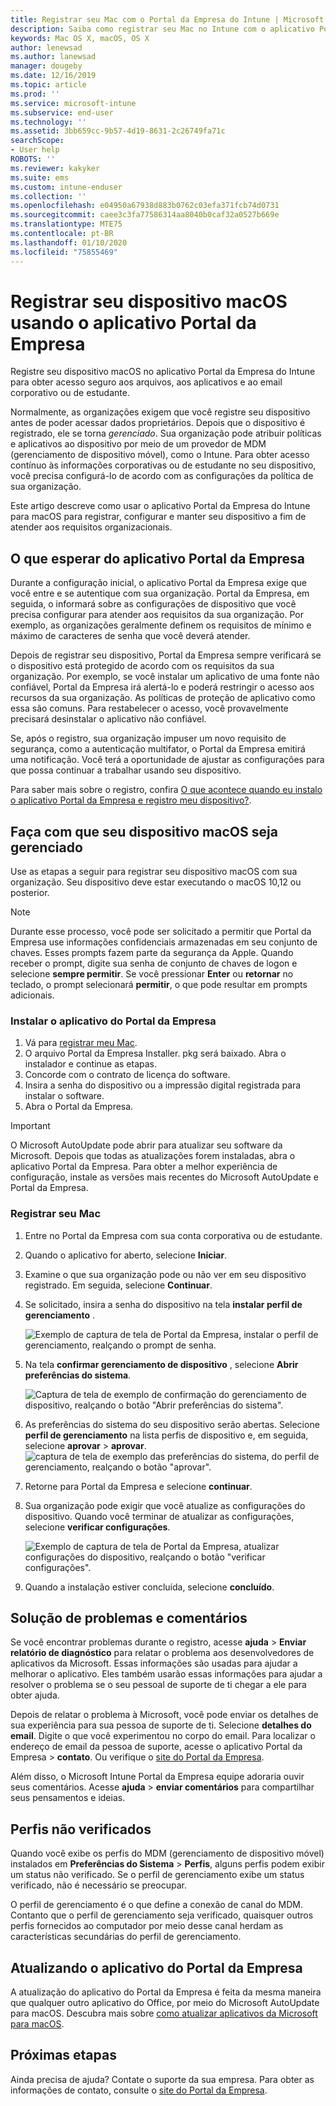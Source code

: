 ```yaml
---
title: Registrar seu Mac com o Portal da Empresa do Intune | Microsoft Docs
description: Saiba como registrar seu Mac no Intune com o aplicativo Portal da Empresa.
keywords: Mac OS X, macOS, OS X
author: lenewsad
ms.author: lanewsad
manager: dougeby
ms.date: 12/16/2019
ms.topic: article
ms.prod: ''
ms.service: microsoft-intune
ms.subservice: end-user
ms.technology: ''
ms.assetid: 3bb659cc-9b57-4d19-8631-2c26749fa71c
searchScope:
- User help
ROBOTS: ''
ms.reviewer: kakyker
ms.suite: ems
ms.custom: intune-enduser
ms.collection: ''
ms.openlocfilehash: e04950a67938d883b0762c03efa371fcb74d0731
ms.sourcegitcommit: caee3c3fa77586314aa8040b0caf32a0527b669e
ms.translationtype: MTE75
ms.contentlocale: pt-BR
ms.lasthandoff: 01/10/2020
ms.locfileid: "75855469"
---
```

# <a name="enroll-your-macos-device-using-the-company-portal-app"></a>Registrar seu dispositivo macOS usando o aplicativo Portal da Empresa  

Registre seu dispositivo macOS no aplicativo Portal da Empresa do Intune para obter acesso seguro aos arquivos, aos aplicativos e ao email corporativo ou de estudante.

Normalmente, as organizações exigem que você registre seu dispositivo antes de poder acessar dados proprietários. Depois que o dispositivo é registrado, ele se torna *gerenciado*. Sua organização pode atribuir políticas e aplicativos ao dispositivo por meio de um provedor de MDM (gerenciamento de dispositivo móvel), como o Intune. Para obter acesso contínuo às informações corporativas ou de estudante no seu dispositivo, você precisa configurá-lo de acordo com as configurações da política de sua organização.  

Este artigo descreve como usar o aplicativo Portal da Empresa do Intune para macOS para registrar, configurar e manter seu dispositivo a fim de atender aos requisitos organizacionais.  


## <a name="what-to-expect-from-the-company-portal-app"></a>O que esperar do aplicativo Portal da Empresa

Durante a configuração inicial, o aplicativo Portal da Empresa exige que você entre e se autentique com sua organização. Portal da Empresa, em seguida, o informará sobre as configurações de dispositivo que você precisa configurar para atender aos requisitos da sua organização. Por exemplo, as organizações geralmente definem os requisitos de mínimo e máximo de caracteres de senha que você deverá atender.    

Depois de registrar seu dispositivo, Portal da Empresa sempre verificará se o dispositivo está protegido de acordo com os requisitos da sua organização. Por exemplo, se você instalar um aplicativo de uma fonte não confiável, Portal da Empresa irá alertá-lo e poderá restringir o acesso aos recursos da sua organização. As políticas de proteção de aplicativo como essa são comuns. Para restabelecer o acesso, você provavelmente precisará desinstalar o aplicativo não confiável. 

Se, após o registro, sua organização impuser um novo requisito de segurança, como a autenticação multifator, o Portal da Empresa emitirá uma notificação. Você terá a oportunidade de ajustar as configurações para que possa continuar a trabalhar usando seu dispositivo.  

Para saber mais sobre o registro, confira [O que acontece quando eu instalo o aplicativo Portal da Empresa e registro meu dispositivo?](what-happens-if-you-install-the-Company-Portal-app-and-enroll-your-device-in-intune-macos.md).  

## <a name="get-your-macos-device-managed"></a>Faça com que seu dispositivo macOS seja gerenciado  
Use as etapas a seguir para registrar seu dispositivo macOS com sua organização. Seu dispositivo deve estar executando o macOS 10,12 ou posterior.   

> [!NOTE]
> Durante esse processo, você pode ser solicitado a permitir que Portal da Empresa use informações confidenciais armazenadas em seu conjunto de chaves. Esses prompts fazem parte da segurança da Apple. Quando receber o prompt, digite sua senha de conjunto de chaves de logon e selecione **sempre permitir**. Se você pressionar **Enter** ou **retornar** no teclado, o prompt selecionará **permitir**, o que pode resultar em prompts adicionais.  

### <a name="install-company-portal-app"></a>Instalar o aplicativo do Portal da Empresa  
1. Vá para [registrar meu Mac](https://go.microsoft.com/fwlink/?linkid=853070).  
2. O arquivo Portal da Empresa Installer. pkg será baixado. Abra o instalador e continue as etapas. 
3. Concorde com o contrato de licença do software. 
4. Insira a senha do dispositivo ou a impressão digital registrada para instalar o software.  
5. Abra o Portal da Empresa. 

> [!IMPORTANT]
> O Microsoft AutoUpdate pode abrir para atualizar seu software da Microsoft. Depois que todas as atualizações forem instaladas, abra o aplicativo Portal da Empresa. Para obter a melhor experiência de configuração, instale as versões mais recentes do Microsoft AutoUpdate e Portal da Empresa.  


### <a name="enroll-your-mac"></a>Registrar seu Mac  


1. Entre no Portal da Empresa com sua conta corporativa ou de estudante.  
2. Quando o aplicativo for aberto, selecione **Iniciar**.  
3. Examine o que sua organização pode ou não ver em seu dispositivo registrado. Em seguida, selecione **Continuar**.
4.  Se solicitado, insira a senha do dispositivo na tela **instalar perfil de gerenciamento** .

    ![Exemplo de captura de tela de Portal da Empresa, instalar o perfil de gerenciamento, realçando o prompt de senha.](./media/install-management-profile-macos-1912.PNG)   
5. Na tela **confirmar gerenciamento de dispositivo** , selecione **Abrir preferências do sistema**.  

    ![Captura de tela de exemplo de confirmação do gerenciamento de dispositivo, realçando o botão "Abrir preferências do sistema".](./media/confirm-device-management-macos-1912.PNG)  
6. As preferências do sistema do seu dispositivo serão abertas. Selecione **perfil de gerenciamento** na lista perfis de dispositivo e, em seguida, selecione **aprovar** > **aprovar**.  
    ![captura de tela de exemplo das preferências do sistema, do perfil de gerenciamento, realçando o botão "aprovar".](./media/management-profile-approve-macos-1912.PNG)   
1. Retorne para Portal da Empresa e selecione **continuar**.    
2. Sua organização pode exigir que você atualize as configurações do dispositivo. Quando você terminar de atualizar as configurações, selecione **verificar configurações**.  

    ![Exemplo de captura de tela de Portal da Empresa, atualizar configurações do dispositivo, realçando o botão "verificar configurações".](./media/update-settings-mac-1911.PNG)  
9. Quando a instalação estiver concluída, selecione **concluído**.  


 ## <a name="troubleshooting-and-feedback"></a>Solução de problemas e comentários   

Se você encontrar problemas durante o registro, acesse **ajuda** > **Enviar relatório de diagnóstico** para relatar o problema aos desenvolvedores de aplicativos da Microsoft. Essas informações são usadas para ajudar a melhorar o aplicativo. Eles também usarão essas informações para ajudar a resolver o problema se o seu pessoal de suporte de ti chegar a ele para obter ajuda.  

Depois de relatar o problema à Microsoft, você pode enviar os detalhes de sua experiência para sua pessoa de suporte de ti. Selecione **detalhes do email**. Digite o que você experimentou no corpo do email. Para localizar o endereço de email da pessoa de suporte, acesse o aplicativo Portal da Empresa > **contato**. Ou verifique o [site do Portal da Empresa](https://go.microsoft.com/fwlink/?linkid=2010980).  
 

Além disso, o Microsoft Intune Portal da Empresa equipe adoraria ouvir seus comentários. Acesse **ajuda** > **enviar comentários** para compartilhar seus pensamentos e ideias.  

## <a name="unverified-profiles"></a>Perfis não verificados  
Quando você exibe os perfis do MDM (gerenciamento de dispositivo móvel) instalados em **Preferências do Sistema** > **Perfis**, alguns perfis podem exibir um status não verificado. Se o perfil de gerenciamento exibe um status verificado, não é necessário se preocupar.  

O perfil de gerenciamento é o que define a conexão de canal do MDM. Contanto que o perfil de gerenciamento seja verificado, quaisquer outros perfis fornecidos ao computador por meio desse canal herdam as características secundárias do perfil de gerenciamento.  

## <a name="updating-the-company-portal-app"></a>Atualizando o aplicativo do Portal da Empresa

A atualização do aplicativo do Portal da Empresa é feita da mesma maneira que qualquer outro aplicativo do Office, por meio do Microsoft AutoUpdate para macOS. Descubra mais sobre [como atualizar aplicativos da Microsoft para macOS](https://support.office.com/article/Check-for-Office-for-Mac-updates-automatically-bfd1e497-c24d-4754-92ab-910a4074d7c1).  

## <a name="next-steps"></a>Próximas etapas  
Ainda precisa de ajuda? Contate o suporte da sua empresa. Para obter as informações de contato, consulte o [site do Portal da Empresa](https://go.microsoft.com/fwlink/?linkid=2010980).  


